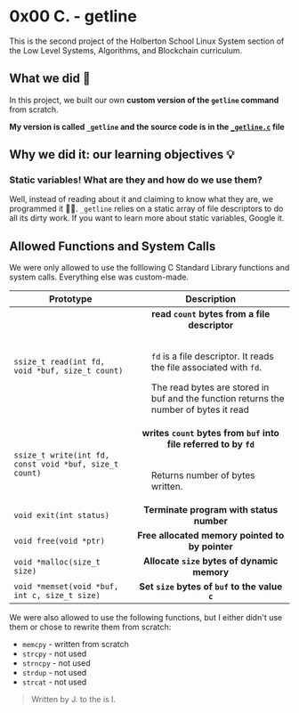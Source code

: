 # 0x00 C. - getline

This is the second project of the Holberton School Linux System section of the Low Level Systems, Algorithms, and Blockchain curriculum.

## What we did 🤔

In this project, we built our own **custom version of the `getline` command** from scratch.

**My version is called `_getline` and the source code is in the [`_getline.c`](./_getline.c) file**

## Why we did it: our learning objectives 💡 

### Static variables! What are they and how do we use them?

Well, instead of reading about it and claiming to know what they are, we programmed it 💪🏽. `_getline` relies on a static array of file descriptors to do all its dirty work. If you want to learn more about static variables, Google it.

## Allowed Functions and System Calls

We were only allowed to use the folllowing C Standard Library functions and system calls. Everything else was custom-made.

| <div align="center">Prototype</div> | <div align="center">Description</div> |
|-|-|
| `ssize_t read(int fd, void *buf, size_t count)` | <div align=center>**read `count` bytes from a file descriptor**</div><br><ul>`fd` is a file descriptor. It reads the file associated with `fd`.</ul><ul>The read bytes are stored in buf and the function returns the number of bytes it read</ul>|
| `ssize_t write(int fd, const void *buf, size_t count)` | <div align="center">**writes `count` bytes from `buf` into file referred to by `fd`**</div><br><ul>Returns number of bytes written.</ul>|
| `void exit(int status)`     | <div align="center">**Terminate program with status number**</div> |
| `void free(void *ptr)`     | <div align="center">**Free allocated memory pointed to by pointer**</div> |
| `void *malloc(size_t size)`   | <div align="center">**Allocate `size` bytes of dynamic memory**</div> |
| `void *memset(void *buf, int c, size_t size)` | <div align="center">**Set `size` bytes of `buf` to the value `c`**</div> |

We were also allowed to use the following functions, but I either didn't use them or chose to rewrite them from scratch:

* `memcpy` - written from scratch
* `strcpy` - not used
* `strncpy` - not used
* `strdup` - not used
* `strcat` - not used

> Written by J. to the is I.
